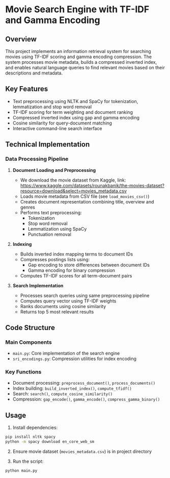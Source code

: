 # Movie Search Engine with TF-IDF and Gamma Encoding

## Overview
This project implements an information retrieval system for searching movies using TF-IDF scoring and gamma encoding compression. The system processes movie metadata, builds a compressed inverted index, and enables natural language queries to find relevant movies based on their descriptions and metadata.

## Key Features
- Text preprocessing using NLTK and SpaCy for tokenization, lemmatization and stop word removal
- TF-IDF scoring for term weighting and document ranking
- Compressed inverted index using gap and gamma encoding
- Cosine similarity for query-document matching
- Interactive command-line search interface

## Technical Implementation

### Data Processing Pipeline
1. **Document Loading and Preprocessing**
   - We download the movie dataset from Kaggle, link: https://www.kaggle.com/datasets/rounakbanik/the-movies-dataset?resource=download&select=movies_metadata.csv
   - Loads movie metadata from CSV file (see `load_movies_csv()`)
   - Creates document representation combining title, overview and genres
   - Performs text preprocessing:
     - Tokenization
     - Stop word removal 
     - Lemmatization using SpaCy
     - Punctuation removal

2. **Indexing**
   - Builds inverted index mapping terms to document IDs
   - Compresses postings lists using:
     - Gap encoding to store differences between document IDs
     - Gamma encoding for binary compression
   - Computes TF-IDF scores for all term-document pairs

3. **Search Implementation** 
   - Processes search queries using same preprocessing pipeline
   - Computes query vector using TF-IDF weights
   - Ranks documents using cosine similarity
   - Returns top 5 most relevant results

## Code Structure

### Main Components
- `main.py`: Core implementation of the search engine
- `sri_encodings.py`: Compression utilities for index encoding

### Key Functions
- Document processing: `preprocess_document()`, `process_documents()`
- Index building: `build_inverted_index()`, `compute_tfidf()`
- Search: `search()`, `compute_cosine_similarity()`
- Compression: `gap_encode()`, `gamma_encode()`, `compress_gamma_binary()`

## Usage

1. Install dependencies:
```bash
pip install nltk spacy
python -m spacy download en_core_web_sm
```

2. Ensure movie dataset (`movies_metadata.csv`) is in project directory

3. Run the script:
```bash
python main.py
```

